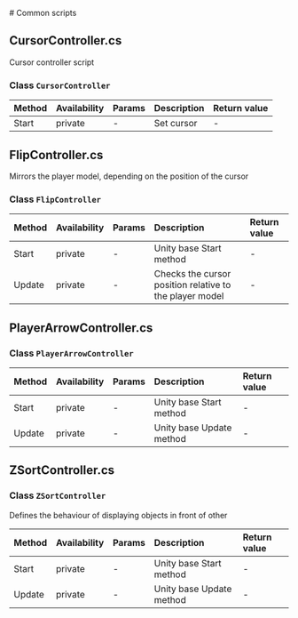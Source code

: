 ﻿﻿# Common scripts
## CursorController.cs
Cursor controller script

### Class `CursorController`

| Method            | Availability  | Params    | Description               | Return value      |
| :---              | :---          | :---      | :---                      | :---              | 
| Start             | private       | -         | Set cursor                | -                 |

## FlipController.cs
Mirrors the player model, depending on the position of the cursor

### Class `FlipController`

| Method            | Availability  | Params    | Description               | Return value      |
| :---              | :---          | :---      | :---                      | :---              | 
| Start             | private       | -         | Unity base Start method   | -                 |
| Update            | private       | -         | Checks the cursor position relative to the player model  | -                 |

## PlayerArrowController.cs

### Class `PlayerArrowController`

| Method            | Availability  | Params    | Description               | Return value      |
| :---              | :---          | :---      | :---                      | :---              | 
| Start             | private       | -         | Unity base Start method   | -                 |
| Update            | private       | -         | Unity base Update method  | -                 |

## ZSortController.cs

### Class `ZSortController`
Defines the behaviour of displaying objects in front of other

| Method            | Availability  | Params    | Description               | Return value      |
| :---              | :---          | :---      | :---                      | :---              | 
| Start             | private       | -         | Unity base Start method   | -                 |
| Update            | private       | -         | Unity base Update method  | -                 |


